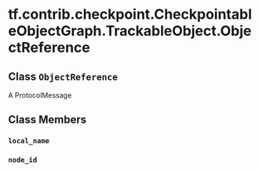 <div itemscope itemtype="http://developers.google.com/ReferenceObject">
<meta itemprop="name" content="tf.contrib.checkpoint.CheckpointableObjectGraph.TrackableObject.ObjectReference" />
<meta itemprop="path" content="Stable" />
<meta itemprop="property" content="local_name"/>
<meta itemprop="property" content="node_id"/>
</div>

# tf.contrib.checkpoint.CheckpointableObjectGraph.TrackableObject.ObjectReference

## Class `ObjectReference`



A ProtocolMessage

## Class Members

<h3 id="local_name"><code>local_name</code></h3>

<h3 id="node_id"><code>node_id</code></h3>

